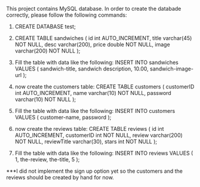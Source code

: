 This project contains MySQL database. In order to create the databade correctly, please follow the following commands:
  1. CREATE DATABASE test;   
  2. CREATE TABLE sandwiches (
                              id int AUTO_INCREMENT, 
                              title varchar(45) NOT NULL, 
                              desc varchar(200), 
                              price double NOT NULL, 
                              image varchar(200) NOT NULL
                              );
  3. Fill the table with data like the following:
     INSERT INTO sandwiches VALUES ( 
                                    sandwich-title, 
                                    sandwich description,
                                    10.00,
                                    sandwich-image-url
                                    );
                                    
  4. now create the customers table: CREATE TABLE customers (
                                                         customerID int AUTO_INCREMENT,
                                                         name varchar(10) NOT NULL,
                                                         password varchar(10) NOT NULL
                                                         ); 
  5. Fill the table with data like the following:
     INSERT INTO customers VALUES (
                                   customer-name,
                                   password
                                   );
  6. now create the reviews table: CREATE TABLE reviews (
                                                         id int AUTO_INCREMENT,
                                                         customerID int NOT NULL,
                                                         review varchar(200) NOT NULL,
                                                         reviewTitle varchar(30),
                                                         stars int NOT NULL
                                                         );
  7. Fill the table with data like the following:
     INSERT INTO reviews VALUES (
                                 1,
                                 the-review,
                                 the-title, 
                                 5
                                 );

***I did not implement the sign up option yet so the customers and the reviews should be created by hand for now. 
